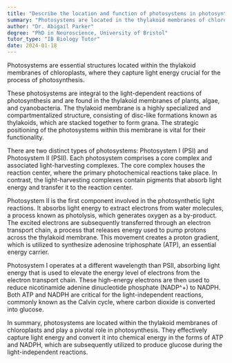 ```yaml
---
title: "Describe the location and function of photosystems in photosynthesis"
summary: "Photosystems are located in the thylakoid membranes of chloroplasts and they capture light energy for photosynthesis."
author: "Dr. Abigail Parker"
degree: "PhD in Neuroscience, University of Bristol"
tutor_type: "IB Biology Tutor"
date: 2024-01-18
---
```


Photosystems are essential structures located within the thylakoid membranes of chloroplasts, where they capture light energy crucial for the process of photosynthesis.

These photosystems are integral to the light-dependent reactions of photosynthesis and are found in the thylakoid membranes of plants, algae, and cyanobacteria. The thylakoid membrane is a highly specialized and compartmentalized structure, consisting of disc-like formations known as thylakoids, which are stacked together to form grana. The strategic positioning of the photosystems within this membrane is vital for their functionality.

There are two distinct types of photosystems: Photosystem I (PSI) and Photosystem II (PSII). Each photosystem comprises a core complex and associated light-harvesting complexes. The core complex houses the reaction center, where the primary photochemical reactions take place. In contrast, the light-harvesting complexes contain pigments that absorb light energy and transfer it to the reaction center.

Photosystem II is the first component involved in the photosynthetic light reactions. It absorbs light energy to extract electrons from water molecules, a process known as photolysis, which generates oxygen as a by-product. The excited electrons are subsequently transferred through an electron transport chain, a process that releases energy used to pump protons across the thylakoid membrane. This movement creates a proton gradient, which is utilized to synthesize adenosine triphosphate (ATP), an essential energy carrier.

Photosystem I operates at a different wavelength than PSII, absorbing light energy that is used to elevate the energy level of electrons from the electron transport chain. These high-energy electrons are then used to reduce nicotinamide adenine dinucleotide phosphate (NADP^+) to NADPH. Both ATP and NADPH are critical for the light-independent reactions, commonly known as the Calvin cycle, where carbon dioxide is converted into glucose.

In summary, photosystems are located within the thylakoid membranes of chloroplasts and play a pivotal role in photosynthesis. They effectively capture light energy and convert it into chemical energy in the forms of ATP and NADPH, which are subsequently utilized to produce glucose during the light-independent reactions.
    